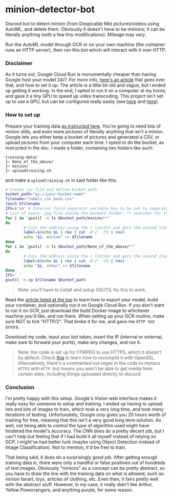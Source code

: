 # minion-detector-bot
Discord bot to detect minion (from Despicable Me) pictures/videos using AutoML, and delete them. Obviously it doesn't have to be minions; it can be literally anything (with a few tiny modifications).
Mileage may vary.

Run the AutoML model through GCR or on your own machine (the container runs an HTTP server), then run this bot which will interact with it over HTTP.

### Disclaimer
As it turns out, Google Cloud Run is monumentally cheaper than having Google host your model 24/7. For more info, [here's an article](https://medium.com/@juri.sarbach/how-to-deploy-your-automl-model-in-a-cost-effective-way-5efdd377d4d2)
that goes over that, and how to set it up. The article is a little bit old and vague, but I ended up getting it working. In the end, I opted to run it on a computer at my home,
and gave it a tiny GPU to speed up video transcoding. This project isn't set up to use a GPU, but can be configured really easily (see [here](https://www.tensorflow.org/install/gpu) and [here](https://stackoverflow.com/a/44518572/9731890)).

### How to set up
Prepare your training data [as instructed here](https://cloud.google.com/vision/automl/docs/prepare). You're going to need lots of minion stills, and even more pictures of literally anything that isn't a minion. Google lets you either keep a bucket of pictures and generated a CSV, or upload pictures from your computer each time.
I opted to do the bucket, as instructed in the doc. I made a folder, containing two folders like such:
```
training-data/
├─ None_of_the_above/
├─ minion/
├─ uploadtraining.sh
```
and make a `uploadtraining.sh` in said folder like this:
```bash
# Create csv file and define bucket path
bucket_path="gs://your-bucket-name"
filename="labels_csv_bash.csv"
touch $filename
IFS=$'\n' # Internal field separator variable has to be set to separate on new lines
# List of every .jpg file inside the buckets folder. ** searches for them recursively.
for i in `gsutil -m ls $bucket_path/minion/**`
do
        # Cuts the address using the / limiter and gets the second item starting from the end.
        label=$(echo $i | rev | cut -d'/' -f2 | rev)
        echo "$i, minion" >> $filename
done
for i in `gsutil -m ls $bucket_path/None_of_the_above/**`
do
        # Cuts the address using the / limiter and gets the second item starting from the end.
        label=$(echo $i | rev | cut -d'/' -f2 | rev)
        echo "$i, other" >> $filename
done
IFS=' '
gsutil -m cp $filename $bucket_path
```
> Note: you'll have to install and setup GSUTIL for this to work.

Read the [article listed at the top](https://medium.com/@juri.sarbach/how-to-deploy-your-automl-model-in-a-cost-effective-way-5efdd377d4d2) to learn how to export your model,
build your container, and optionally run it on Google Cloud Run. If you don't want to run it on GCR, just download the build Docker image to whichever machine you'd like, and run there.
When setting up your GCR routine, make sure NOT to tick "HTTP/2". That broke it for me, and gave me `HTTP 5XX` errors.

Download my code, input your bot token, insert the IP (internal or external, make sure to forward your ports), make any changes, and run it.

> Note: the code is set up for FFMPEG to use HTTPS, which it doesn't by default. Check [this](https://askubuntu.com/a/650617) to learn how to recompile it with OpenSSL.
> Alternatively, there's a commented out regex in the code to replace `HTTPS` with `HTTP`, but means you won't be able to get media from certain sites, including things uploaded directly to discord.

### Conclusion
I'm pretty happy with this setup. Google's Vision web interface makes it really easy for someone to setup and training.
I ended up having to upload lots and lots of images to train, which took a very long time, and took many iterations of testing.
Unfortunately, Google only gives you 20 hours worth of training for free, meaning that this isn't a very good long term solution. As well,
not being able to control the type of algorithm used might have hindered the model's accuracy. The CNN does do a pretty decent job, but I can't help but feeling that
if I had build it all myself instead of relying on GCP, I might've had better luck (maybe using Object Detection instead of Image Classification). Not to mention, it'd be free to train.

That being said, it does do a surprisingly good job. After getting enough training data in, there were only a handful or false positives out of hundreds of test images.
Obviously "minions" as a concept can be pretty abstract, so you have to draw the line with the training data on what is allowed, such as: minion fanart, toys, articles of clothing, etc.
Even then, it fairs pretty well with the abstract stuff. However, in my case, it really didn't like Arthur, Yellow Powerrangers, and anything purple, for some reason.
